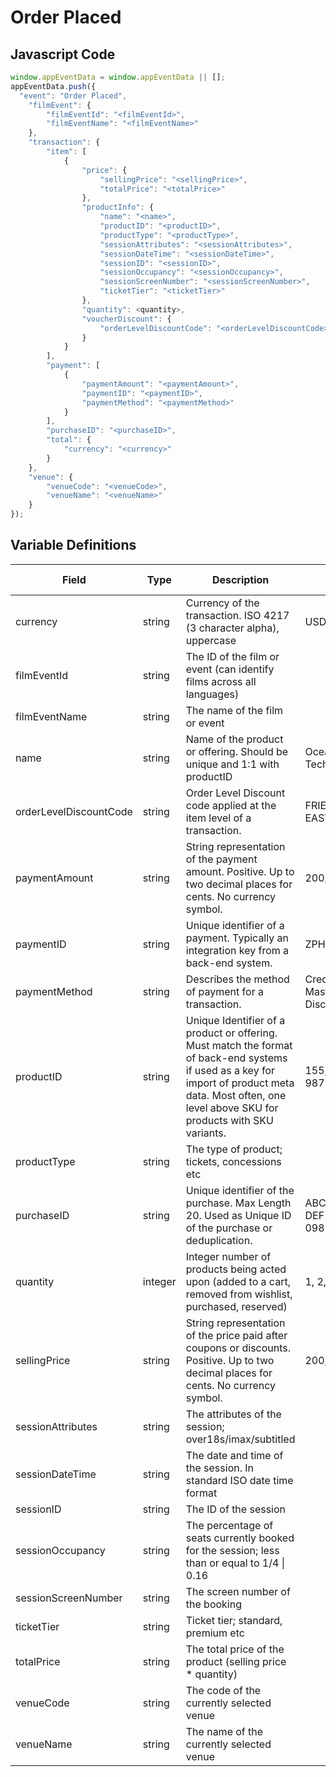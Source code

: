 # Order Placed

### 

## Javascript Code
```js
window.appEventData = window.appEventData || [];
appEventData.push({
  "event": "Order Placed",
    "filmEvent": {
        "filmEventId": "<filmEventId>",
        "filmEventName": "<filmEventName>"
    },
    "transaction": {
        "item": [
            {
                "price": {
                    "sellingPrice": "<sellingPrice>",
                    "totalPrice": "<totalPrice>"
                },
                "productInfo": {
                    "name": "<name>",
                    "productID": "<productID>",
                    "productType": "<productType>",
                    "sessionAttributes": "<sessionAttributes>",
                    "sessionDateTime": "<sessionDateTime>",
                    "sessionID": "<sessionID>",
                    "sessionOccupancy": "<sessionOccupancy>",
                    "sessionScreenNumber": "<sessionScreenNumber>",
                    "ticketTier": "<ticketTier>"
                },
                "quantity": <quantity>,
                "voucherDiscount": {
                    "orderLevelDiscountCode": "<orderLevelDiscountCode>"
                }
            }
        ],
        "payment": [
            {
                "paymentAmount": "<paymentAmount>",
                "paymentID": "<paymentID>",
                "paymentMethod": "<paymentMethod>"
            }
        ],
        "purchaseID": "<purchaseID>",
        "total": {
            "currency": "<currency>"
        }
    },
    "venue": {
        "venueCode": "<venueCode>",
        "venueName": "<venueName>"
    }
});
```

## Variable Definitions

|Field|Type|Description|Example|Pattern|Min Length|Max Length|Minimum|Maximum|Multiple Of|
| --- | --- | --- | --- | --- | --- | --- | --- | --- | --- |
|currency|string|Currency of the transaction. ISO 4217 \(3 character alpha\), uppercase |USD, CAD, GBP, CHF|^[A-Z]{3}$|3|3||||
|filmEventId|string|The ID of the film or event \(can identify films across all languages\)||||||||
|filmEventName|string|The name of the film or event||||||||
|name|string|Name of the product or offering.  Should be unique and 1:1 with productID|Oceana, Corsica, Flame Tech, Air Jordan 88|||||||
|orderLevelDiscountCode|string|Order Level Discount code applied at the item level of a transaction. |FRIENDSANDFAMILY20, EASTER10|||||||
|paymentAmount|string|String representation of the payment amount. Positive. Up to two decimal places for cents. No currency symbol.|200, 29.99, 50, 0|^[0-9]*(\.[0-9]{1,2})?$||||||
|paymentID|string|Unique identifier of a payment.  Typically an integration key from a back-end system.|ZPH-87698-098|||||||
|paymentMethod|string|Describes the method of payment for a transaction. |Credit Card, PayPal, Mastercard, Visa, Amex, Discover|||||||
|productID|string|Unique Identifier of a product or offering.  Must match the format of back-end systems if used as a key for import of product meta data. Most often, one level above SKU for products with SKU variants. |155, 65588, 987764448|||||||
|productType|string|The type of product; tickets, concessions etc||||||||
|purchaseID|string|Unique identifier of the purchase. Max Length 20. Used as Unique ID of the purchase or deduplication.|ABC-132456789, DEF-132456789, 0987654567|^[a-zA-Z0-9]{6,20}$|6|20||||
|quantity|integer|Integer number of products being acted upon \(added to a cart, removed from wishlist, purchased, reserved\)|1, 2, 3, 4, 5||||1|||
|sellingPrice|string|String representation of the price paid after coupons or discounts. Positive. Up to two decimal places for cents. No currency symbol.|200, 29.99, 50, 0|^[0-9]*(\.[0-9]{1,2})?$||||||
|sessionAttributes|string|The attributes of the session; over18s\/imax\/subtitled||||||||
|sessionDateTime|string|The date and time of the session. In standard ISO date time format||||||||
|sessionID|string|The ID of the session||||||||
|sessionOccupancy|string|The percentage of seats currently booked for the session; less than or equal to 1\/4 \| 0.16||||||||
|sessionScreenNumber|string|The screen number of the booking||||||||
|ticketTier|string|Ticket tier; standard, premium etc||||||||
|totalPrice|string|The total price of the product \(selling price \* quantity\)||||||||
|venueCode|string|The code of the currently selected venue||||||||
|venueName|string|The name of the currently selected venue||||||||




